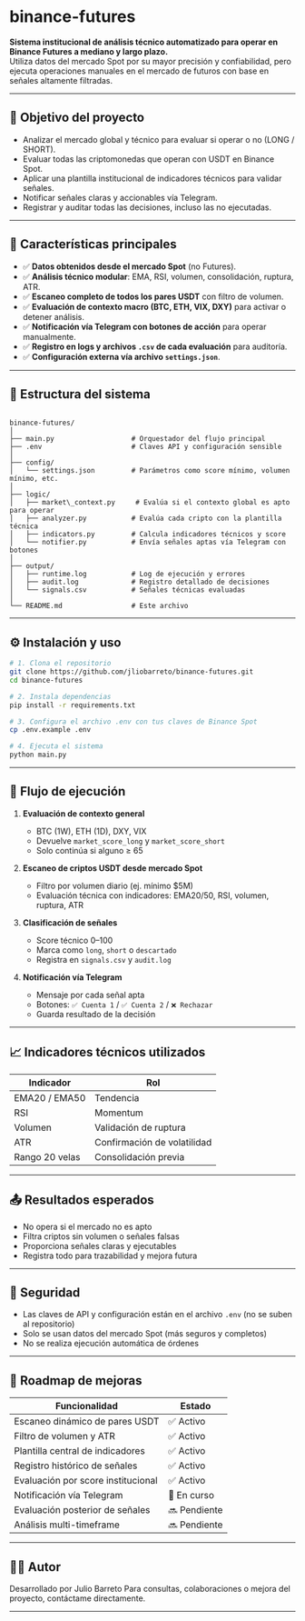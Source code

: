 # binance-futures

**Sistema institucional de análisis técnico automatizado para operar en Binance Futures a mediano y largo plazo.**  
Utiliza datos del mercado Spot por su mayor precisión y confiabilidad, pero ejecuta operaciones manuales en el mercado de futuros con base en señales altamente filtradas.

---

## 🎯 Objetivo del proyecto

- Analizar el mercado global y técnico para evaluar si operar o no (LONG / SHORT).
- Evaluar todas las criptomonedas que operan con USDT en Binance Spot.
- Aplicar una plantilla institucional de indicadores técnicos para validar señales.
- Notificar señales claras y accionables vía Telegram.
- Registrar y auditar todas las decisiones, incluso las no ejecutadas.

---

## 📌 Características principales

- ✅ **Datos obtenidos desde el mercado Spot** (no Futures).
- ✅ **Análisis técnico modular**: EMA, RSI, volumen, consolidación, ruptura, ATR.
- ✅ **Escaneo completo de todos los pares USDT** con filtro de volumen.
- ✅ **Evaluación de contexto macro (BTC, ETH, VIX, DXY)** para activar o detener análisis.
- ✅ **Notificación vía Telegram con botones de acción** para operar manualmente.
- ✅ **Registro en logs y archivos `.csv` de cada evaluación** para auditoría.
- ✅ **Configuración externa vía archivo `settings.json`**.

---

## 🧠 Estructura del sistema

```

binance-futures/
│
├── main.py                   # Orquestador del flujo principal
├── .env                      # Claves API y configuración sensible
│
├── config/
│   └── settings.json         # Parámetros como score mínimo, volumen mínimo, etc.
│
├── logic/
│   ├── market\_context.py     # Evalúa si el contexto global es apto para operar
│   ├── analyzer.py           # Evalúa cada cripto con la plantilla técnica
│   ├── indicators.py         # Calcula indicadores técnicos y score
│   └── notifier.py           # Envía señales aptas vía Telegram con botones
│
├── output/
│   ├── runtime.log           # Log de ejecución y errores
│   ├── audit.log             # Registro detallado de decisiones
│   └── signals.csv           # Señales técnicas evaluadas
│
└── README.md                 # Este archivo

````

---

## ⚙️ Instalación y uso

```bash
# 1. Clona el repositorio
git clone https://github.com/jliobarreto/binance-futures.git
cd binance-futures

# 2. Instala dependencias
pip install -r requirements.txt

# 3. Configura el archivo .env con tus claves de Binance Spot
cp .env.example .env

# 4. Ejecuta el sistema
python main.py
````

---

## 🧪 Flujo de ejecución

1. **Evaluación de contexto general**

   * BTC (1W), ETH (1D), DXY, VIX
   * Devuelve `market_score_long` y `market_score_short`
   * Solo continúa si alguno ≥ 65

2. **Escaneo de criptos USDT desde mercado Spot**

   * Filtro por volumen diario (ej. mínimo \$5M)
   * Evaluación técnica con indicadores: EMA20/50, RSI, volumen, ruptura, ATR

3. **Clasificación de señales**

   * Score técnico 0–100
   * Marca como `long`, `short` o `descartado`
   * Registra en `signals.csv` y `audit.log`

4. **Notificación vía Telegram**

   * Mensaje por cada señal apta
   * Botones: `✅ Cuenta 1` / `✅ Cuenta 2` / `❌ Rechazar`
   * Guarda resultado de la decisión

---

## 📈 Indicadores técnicos utilizados

| Indicador      | Rol                         |
| -------------- | --------------------------- |
| EMA20 / EMA50  | Tendencia                   |
| RSI            | Momentum                    |
| Volumen        | Validación de ruptura       |
| ATR            | Confirmación de volatilidad |
| Rango 20 velas | Consolidación previa        |

---

## 📤 Resultados esperados

* No opera si el mercado no es apto
* Filtra criptos sin volumen o señales falsas
* Proporciona señales claras y ejecutables
* Registra todo para trazabilidad y mejora futura

---

## 🔐 Seguridad

* Las claves de API y configuración están en el archivo `.env` (no se suben al repositorio)
* Solo se usan datos del mercado Spot (más seguros y completos)
* No se realiza ejecución automática de órdenes

---

## 🧩 Roadmap de mejoras

| Funcionalidad                      | Estado       |
| ---------------------------------- | ------------ |
| Escaneo dinámico de pares USDT     | ✅ Activo     |
| Filtro de volumen y ATR            | ✅ Activo     |
| Plantilla central de indicadores   | ✅ Activo     |
| Registro histórico de señales      | ✅ Activo     |
| Evaluación por score institucional | ✅ Activo     |
| Notificación vía Telegram          | 🔄 En curso  |
| Evaluación posterior de señales    | 🔜 Pendiente |
| Análisis multi-timeframe           | 🔜 Pendiente |

---

## 👨‍💻 Autor

Desarrollado por Julio Barreto
Para consultas, colaboraciones o mejora del proyecto, contáctame directamente.

---
